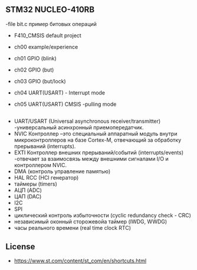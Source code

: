 ## STM32 NUCLEO-410RB

-file bit.c пример битовых операций

- F410_CMSIS default project

- ch00 example/experience

- ch01 GPIO (blink)
- ch02 GPIO (but)
- ch03 GPIO (but/lock)

- ch04 UART(USART) - Interrupt mode
- ch05 UART(USART) CMSIS -pulling mode

## 
- UART/USART (Universal asynchronous receiver/transmitter) -универсальный асинхронный приемопередатчик.
- NVIC Контроллер –это специальный аппаратный модуль внутри микроконтроллеров на базе Cortex-M, отвечающий за обработку прерываний (interrupts).
- EXTI Контроллер внешних прерываний/событий (interrupts/events) -отвечает за взаимосвязь между внешними сигналами I/O и контроллером NVIC.
- DMA (контроль управление памятью)
- HAL RCC (HCI генератор)
- таймеры (timers)
- АЦП (ADC) 
- ЦАП (DAC)
- I2C
- SPI
- циклический контроль избыточности (cyclic redundancy check - CRC)
- независимый  оконный сторожевойа таймер (IWDG, WWDG)
- часы реального времени (real time clock RTC)

## License

- https://www.st.com/content/st_com/en/shortcuts.html
